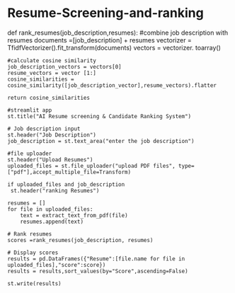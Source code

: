 # Resume-Screening-and-ranking
 
 def rank_resumes(job_description,resumes):
    #combine job description with resumes
    documents =[job_description] + resumes
    vectorizer = TfidfVectorizer().fit_transform(documents)
    vectors = vectorizer. toarray()

    #calculate cosine similarity
    job_description_vectors = vectors[0]
    resume_vectors = vector [1:]
    cosine_similarities = cosine_similarity([job_description_vector],resume_vectors).flatter

    return cosine_similarities

    #streamlit app
    st.title("AI Resume screening & Candidate Ranking System")

    # Job description input
    st.header("Job Description")
    job_description = st.text_area("enter the job description")

    #file uploader
    st.header("Upload Resumes")
    uploaded_files = st.file_uploader("upload PDF files", type=["pdf"],accept_multiple_file=Transform)

    if uploaded_files and job_description
     st.header("ranking Resumes")

    resumes = []
    for file in uploaded_files:
        text = extract_text_from_pdf(file)
        resumes.append(text)

    # Rank resumes 
    scores =rank_resumes(job_description, resumes)

    # Display scores
    results = pd.DataFrames({"Resume":[file.name for file in uploaded_files],"score":score})
    results = results,sort_values(by="Score",ascending=False)

    st.write(results)
